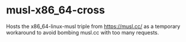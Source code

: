 # musl-x86_64-cross

Hosts the x86_64-linux-musl triple from https://musl.cc/ as a temporary workaround to avoid bombing musl.cc with too many requests.